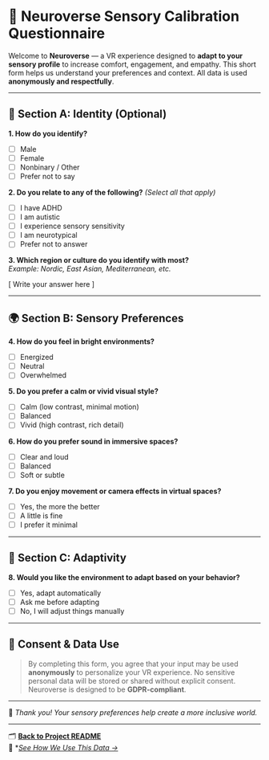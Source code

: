 # 🧠 Neuroverse Sensory Calibration Questionnaire

Welcome to **Neuroverse** — a VR experience designed to **adapt to your sensory profile** to increase comfort, engagement, and empathy. This short form helps us understand your preferences and context. All data is used **anonymously and respectfully**.

---

## 👤 Section A: Identity (Optional)

**1. How do you identify?**  
- [ ] Male  
- [ ] Female  
- [ ] Nonbinary / Other  
- [ ] Prefer not to say  

**2. Do you relate to any of the following?** *(Select all that apply)*  
- [ ] I have ADHD  
- [ ] I am autistic  
- [ ] I experience sensory sensitivity  
- [ ] I am neurotypical  
- [ ] Prefer not to answer  

**3. Which region or culture do you identify with most?**  
_Example: Nordic, East Asian, Mediterranean, etc._

[ Write your answer here ]

---

## 🌍 Section B: Sensory Preferences

**4. How do you feel in bright environments?**  
- [ ] Energized  
- [ ] Neutral  
- [ ] Overwhelmed  

**5. Do you prefer a calm or vivid visual style?**  
- [ ] Calm (low contrast, minimal motion)  
- [ ] Balanced  
- [ ] Vivid (high contrast, rich detail)  

**6. How do you prefer sound in immersive spaces?**  
- [ ] Clear and loud  
- [ ] Balanced  
- [ ] Soft or subtle  

**7. Do you enjoy movement or camera effects in virtual spaces?**  
- [ ] Yes, the more the better  
- [ ] A little is fine  
- [ ] I prefer it minimal  

---

## 🔄 Section C: Adaptivity

**8. Would you like the environment to adapt based on your behavior?**  
- [ ] Yes, adapt automatically  
- [ ] Ask me before adapting  
- [ ] No, I will adjust things manually  

---

## 🔐 Consent & Data Use

> By completing this form, you agree that your input may be used **anonymously** to personalize your VR experience. No sensitive personal data will be stored or shared without explicit consent. Neuroverse is designed to be **GDPR-compliant**.

---

📩 *Thank you! Your sensory preferences help create a more inclusive world.*

---

🗂️ **[Back to Project README](../README.md)**  
📘 **[See How We Use This Data →](How-Adaptivity-Works.md)*
